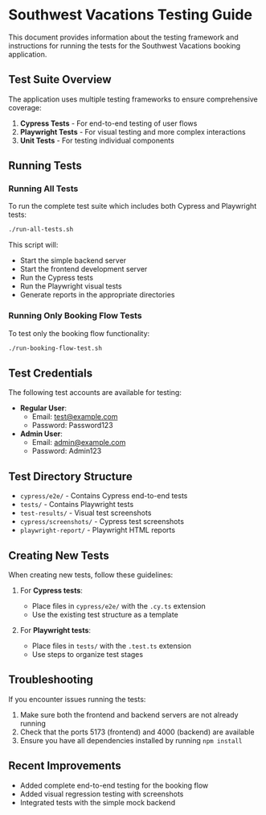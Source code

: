 # Southwest Vacations Testing Guide

This document provides information about the testing framework and instructions for running the tests for the Southwest Vacations booking application.

## Test Suite Overview

The application uses multiple testing frameworks to ensure comprehensive coverage:

1. **Cypress Tests** - For end-to-end testing of user flows
2. **Playwright Tests** - For visual testing and more complex interactions
3. **Unit Tests** - For testing individual components

## Running Tests

### Running All Tests

To run the complete test suite which includes both Cypress and Playwright tests:

```bash
./run-all-tests.sh
```

This script will:

- Start the simple backend server
- Start the frontend development server
- Run the Cypress tests
- Run the Playwright visual tests
- Generate reports in the appropriate directories

### Running Only Booking Flow Tests

To test only the booking flow functionality:

```bash
./run-booking-flow-test.sh
```

## Test Credentials

The following test accounts are available for testing:

- **Regular User**:
  - Email: test@example.com
  - Password: Password123
- **Admin User**:
  - Email: admin@example.com
  - Password: Admin123

## Test Directory Structure

- `cypress/e2e/` - Contains Cypress end-to-end tests
- `tests/` - Contains Playwright tests
- `test-results/` - Visual test screenshots
- `cypress/screenshots/` - Cypress test screenshots
- `playwright-report/` - Playwright HTML reports

## Creating New Tests

When creating new tests, follow these guidelines:

1. For **Cypress tests**:

   - Place files in `cypress/e2e/` with the `.cy.ts` extension
   - Use the existing test structure as a template

2. For **Playwright tests**:
   - Place files in `tests/` with the `.test.ts` extension
   - Use steps to organize test stages

## Troubleshooting

If you encounter issues running the tests:

1. Make sure both the frontend and backend servers are not already running
2. Check that the ports 5173 (frontend) and 4000 (backend) are available
3. Ensure you have all dependencies installed by running `npm install`

## Recent Improvements

- Added complete end-to-end testing for the booking flow
- Added visual regression testing with screenshots
- Integrated tests with the simple mock backend
